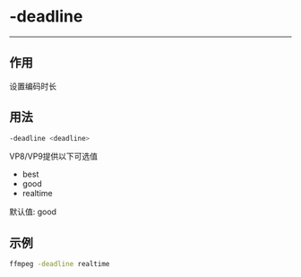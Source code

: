# -deadline

---

## 作用

设置编码时长

## 用法

```bash
-deadline <deadline>
```

VP8/VP9提供以下可选值
- best
- good
- realtime

默认值: good

## 示例

```bash
ffmpeg -deadline realtime
```

